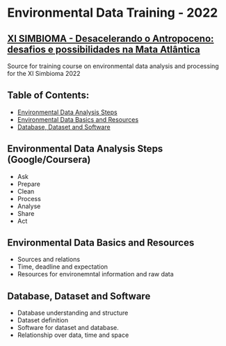 # Environmental Data Training - 2022
## [XI SIMBIOMA - Desacelerando o Antropoceno: desafios e possibilidades na Mata Atlântica](http://www.sambio.org.br/simbioma/)
Source for training course on environmental data analysis and processing for the XI Simbioma 2022

## Table of Contents:

- [Environmental Data Analysis Steps](data-steps)
- [Environmental Data Basics and Resources](basics-resources)
- [Database, Dataset and Software](data-soft)







## Environmental Data Analysis Steps (Google/Coursera)
- Ask
- Prepare
- Clean
- Process
- Analyse
- Share
- Act

## Environmental Data Basics and Resources
- Sources and relations
- Time, deadline and expectation
- Resources for environemntal information and raw data

## Database, Dataset and Software
- Database understanding and structure
- Dataset definition
- Software for dataset and database.
- Relationship over data, time and space
